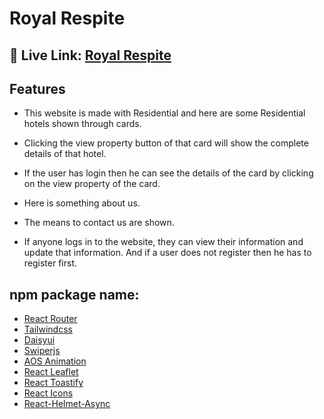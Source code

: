 
# Royal Respite




## 🔗 Live Link: [Royal Respite](https://royal-respite.web.app/)



## Features

- This website is made with Residential and here are some Residential hotels shown through cards.

- Clicking the view property button of that card will show the complete details of that hotel.

- If the user has login then he can see the details of the card by clicking on the view property of the card.

- Here is something about us.

- The means to contact us are shown.

- If anyone logs in to the website, they can view their information and update that information. And if a user does not register then he has to register first.

##  npm package name:
-  [React Router](https://reactrouter.com/en/main)
-  [Tailwindcss](https://tailwindcss.com)
-  [Daisyui](https://daisyui.com/)
-  [Swiperjs](https://swiperjs.com)
-  [AOS Animation](https://michalsnik.github.io/aos)
-  [React Leaflet](https://react-leaflet.js.org)
-  [React Toastify](https://fkhadra.github.io/react-toastify/installation/)
-  [React Icons](https://react-icons.github.io/react-icons/)
-  [React-Helmet-Async](https://www.npmjs.com/package/react-helmet-async)